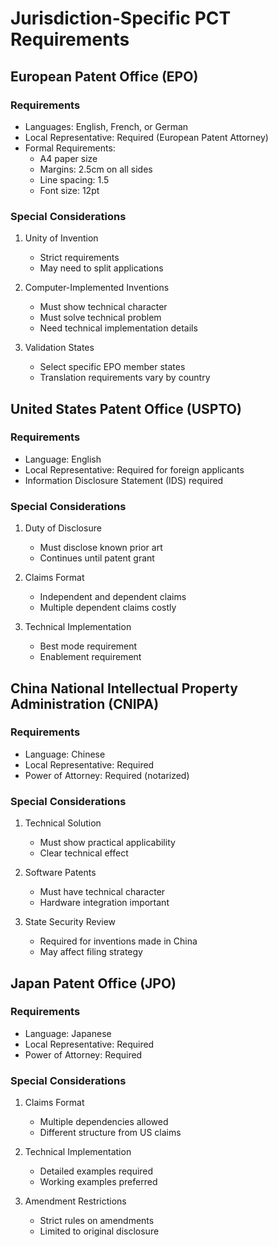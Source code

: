 # Jurisdiction-Specific PCT Requirements

## European Patent Office (EPO)
### Requirements
- Languages: English, French, or German
- Local Representative: Required (European Patent Attorney)
- Formal Requirements:
  - A4 paper size
  - Margins: 2.5cm on all sides
  - Line spacing: 1.5
  - Font size: 12pt

### Special Considerations
1. Unity of Invention
   - Strict requirements
   - May need to split applications
   
2. Computer-Implemented Inventions
   - Must show technical character
   - Must solve technical problem
   - Need technical implementation details

3. Validation States
   - Select specific EPO member states
   - Translation requirements vary by country

## United States Patent Office (USPTO)
### Requirements
- Language: English
- Local Representative: Required for foreign applicants
- Information Disclosure Statement (IDS) required

### Special Considerations
1. Duty of Disclosure
   - Must disclose known prior art
   - Continues until patent grant

2. Claims Format
   - Independent and dependent claims
   - Multiple dependent claims costly

3. Technical Implementation
   - Best mode requirement
   - Enablement requirement

## China National Intellectual Property Administration (CNIPA)
### Requirements
- Language: Chinese
- Local Representative: Required
- Power of Attorney: Required (notarized)

### Special Considerations
1. Technical Solution
   - Must show practical applicability
   - Clear technical effect

2. Software Patents
   - Must have technical character
   - Hardware integration important

3. State Security Review
   - Required for inventions made in China
   - May affect filing strategy

## Japan Patent Office (JPO)
### Requirements
- Language: Japanese
- Local Representative: Required
- Power of Attorney: Required

### Special Considerations
1. Claims Format
   - Multiple dependencies allowed
   - Different structure from US claims

2. Technical Implementation
   - Detailed examples required
   - Working examples preferred

3. Amendment Restrictions
   - Strict rules on amendments
   - Limited to original disclosure
